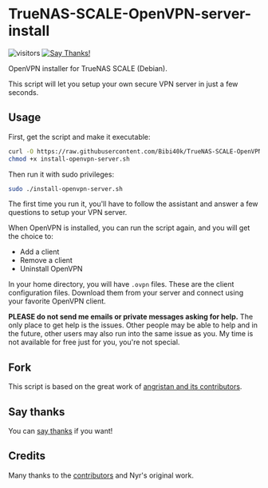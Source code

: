 # TrueNAS-SCALE-OpenVPN-server-install
![visitors](https://visitor-badge.glitch.me/badge?page_id=Bibi40k.TrueNAS-SCALE-OpenVPN)
[![Say Thanks!](https://img.shields.io/badge/Say%20Thanks-!-1EAEDB.svg)](https://saythanks.io/to/Bibi40k)

OpenVPN installer for TrueNAS SCALE (Debian).

This script will let you setup your own secure VPN server in just a few seconds.

## Usage

First, get the script and make it executable:

```bash
curl -O https://raw.githubusercontent.com/Bibi40k/TrueNAS-SCALE-OpenVPN/master/install-openvpn-server.sh
chmod +x install-openvpn-server.sh
```

Then run it with sudo privileges:

```sh
sudo ./install-openvpn-server.sh
```

The first time you run it, you'll have to follow the assistant and answer a few questions to setup your VPN server.

When OpenVPN is installed, you can run the script again, and you will get the choice to:

- Add a client
- Remove a client
- Uninstall OpenVPN

In your home directory, you will have `.ovpn` files. These are the client configuration files. Download them from your server and connect using your favorite OpenVPN client.

**PLEASE do not send me emails or private messages asking for help.** The only place to get help is the issues. Other people may be able to help and in the future, other users may also run into the same issue as you. My time is not available for free just for you, you're not special.

## Fork

This script is based on the great work of [angristan and its contributors](https://github.com/angristan/openvpn-install).

## Say thanks

You can [say thanks](https://saythanks.io/to/Bibi40k) if you want!

## Credits

Many thanks to the [contributors](https://github.com/Angristan/OpenVPN-install/graphs/contributors) and Nyr's original work.
